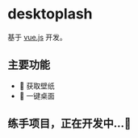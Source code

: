 # desktoplash

基于 [vue.js](https://cn.vuejs.org/index.html) 开发。

## 主要功能
* 🎨 获取壁纸
* 📌 一键桌面

## 练手项目，正在开发中...👾
